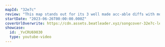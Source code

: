```yaml
---
mapId: "32e7c"
review: "This map stands out for its 3 well made acc-able diffs with moody lighting to complement the song and its excellent representation in patterns and emphasis!"
startDate: "2023-06-26T00:00:00.000Z"
coverUrlOverwrite: https://cdn.assets.beatleader.xyz/songcover-32e7c-leave.png
showcase:
  id: _YvCRU69030
  type: youtube-video
---
```

